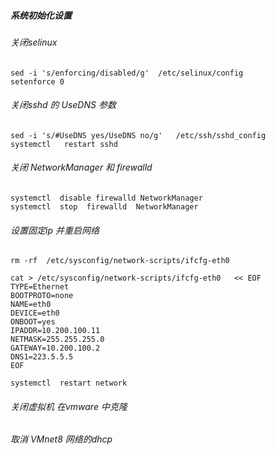 ##### 系统初始化设置


###### 关闭selinux

```
sed -i 's/enforcing/disabled/g'  /etc/selinux/config
setenforce 0
```


###### 关闭sshd 的 UseDNS 参数

```
sed -i 's/#UseDNS yes/UseDNS no/g'   /etc/ssh/sshd_config
systemctl   restart sshd
```



###### 关闭 NetworkManager 和 firewalld

```
systemctl  disable firewalld NetworkManager
systemctl  stop  firewalld  NetworkManager
```


###### 设置固定ip 并重启网络

```
rm -rf  /etc/sysconfig/network-scripts/ifcfg-eth0

cat > /etc/sysconfig/network-scripts/ifcfg-eth0   << EOF 
TYPE=Ethernet
BOOTPROTO=none
NAME=eth0
DEVICE=eth0
ONBOOT=yes
IPADDR=10.200.100.11
NETMASK=255.255.255.0
GATEWAY=10.200.100.2
DNS1=223.5.5.5
EOF
```


```
systemctl  restart network
```

###### 关闭虚拟机  在vmware 中克隆 

###### 取消 VMnet8  网络的dhcp

